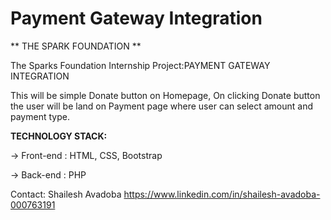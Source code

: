 # Payment Gateway Integration
** THE SPARK FOUNDATION **

The Sparks Foundation Internship Project:PAYMENT GATEWAY INTEGRATION
 
This will be simple Donate button on Homepage, On clicking Donate button the user will be land on Payment page where user can select amount and payment type. 

**TECHNOLOGY STACK:**

-> Front-end : HTML, CSS, Bootstrap 

-> Back-end : PHP 


Contact: Shailesh Avadoba
https://www.linkedin.com/in/shailesh-avadoba-000763191
 

